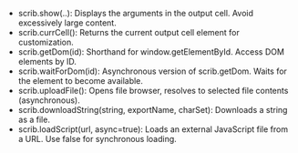 - scrib.show(..): Displays the arguments in the output cell. Avoid excessively large content.
- scrib.currCell():  Returns the current output cell element for customization.
- scrib.getDom(id): Shorthand for window.getElementById. Access DOM elements by ID.
- scrib.waitForDom(id): Asynchronous version of scrib.getDom. Waits for the element to become available.
- scrib.uploadFile(): Opens file browser, resolves to selected file contents (asynchronous).
- scrib.downloadString(string, exportName, charSet): Downloads a string as a file.
- scrib.loadScript(url, async=true): Loads an external JavaScript file from a URL. Use false for synchronous loading.
